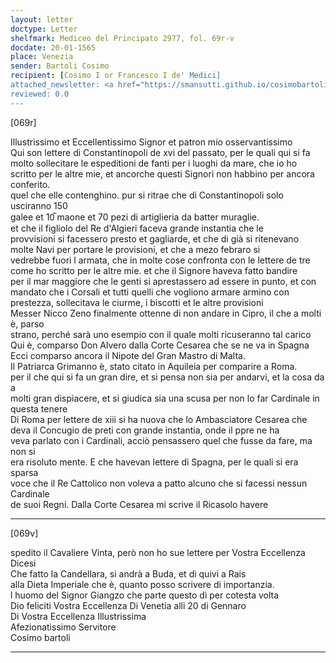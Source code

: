 ```yaml
---
layout: letter
doctype: Letter
shelfmark: Mediceo del Principato 2977, fol. 69r-v
docdate: 20-01-1565
place: Venezia
sender: Bartoli Cosimo
recipient: [Cosimo I or Francesco I de' Medici]
attached_newsletter: <a href="https://smansutti.github.io/cosimobartoli/texts/3079_092/">3079_092</a>
reviewed: 0.0
---
```


[069r]  
  
  
Illustrissimo et Eccellentissimo Signor et patron mio osservantissimo  
Qui son lettere di Constantinopoli de xvi del passato, per le quali qui si fa  
molto sollecitare le espeditioni de fanti per i luoghi da mare, che io ho  
scritto per le altre mie, et ancorche questi Signori non habbino per ancora conferito.  
quel che elle contenghino. pur si ritrae che di Constantinopoli solo usciranno 150  
galee et 10̅ maone et 70 pezi di artiglieria da batter muraglie.  
et che il figliolo del Re d'Algieri faceva grande instantia che le  
provvisioni si facessero presto et gagliarde, et che di già si ritenevano  
molte Navi per portare le provisioni, et che a mezo febraro si  
vedrebbe fuori l armata, che in molte cose confronta con le lettere de tre  
come ho scritto per le altre mie. et che il Signore haveva fatto bandire  
per il mar maggiore che le genti si aprestassero ad essere in punto, et con  
mandato che i Corsali et tutti quelli che vogliono armare armino con  
prestezza, sollecitava le ciurme, i biscotti et le altre provisioni  
Messer Nicco Zeno finalmente ottenne di non andare in Cipro, il che a molti è, parso  
strano, perché sarà uno esempio con il quale molti ricuseranno tal carico  
Qui è, comparso Don Alvero dalla Corte Cesarea che se ne va in Spagna  
Ecci comparso ancora il Nipote del Gran Mastro di Malta.  
Il Patriarca Grimanno è, stato citato in Aquileia per comparire a Roma.  
per il che qui si fa un gran dire, et si pensa non sia per andarvi, et la cosa da a  
molti gran dispiacere, et si giudica sia una scusa per non lo far Cardinale in questa tenere  
Di Roma per lettere de xiii si ha nuova che lo Ambasciatore Cesarea che  
deva il Concugio de preti con grande instantia, onde il ppre ne ha  
veva parlato con i Cardinali, acciò pensassero quel che fusse da fare, ma non si  
era risoluto mente. E che havevan lettere di Spagna, per le quali si era sparsa  
voce che il Re Cattolico non voleva a patto alcuno che si facessi nessun Cardinale  
de suoi Regni. Dalla Corte Cesarea mi scrive il Ricasolo havere  
  
---  

[069v]  
  
  
spedito il Cavaliere Vinta, però non ho sue lettere per Vostra Eccellenza Dicesi  
Che fatto la Candellara, si andrà a Buda, et di quivi a Rais  
alla Dieta Imperiale che è, quanto posso scrivere di importanzia.  
l huomo del Signor Giangzo che parte questo dì per cotesta volta  
Dio feliciti Vostra Eccellenza Di Venetia alli 20 di Gennaro  
Di Vostra Eccellenza Illustrissima  
Afezionatissimo Servitore  
Cosimo bartoli  
  
---  

